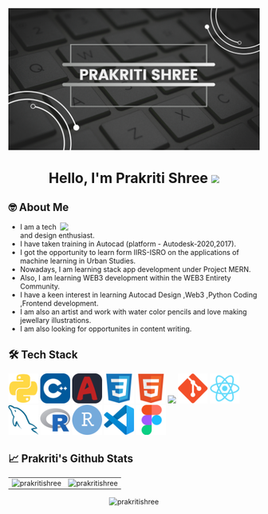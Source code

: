 <img src="https://github.com/prakritishree/prakritishree/blob/main/Github%20profile.png" align="center" width=1800>
<h1 align="center">Hello, I'm Prakriti Shree <img src="https://raw.githubusercontent.com/MartinHeinz/MartinHeinz/master/wave.gif" width="30px"> </h1>
<h2>🤓 About Me</h2>
<img src="https://user-images.githubusercontent.com/59734313/157189039-c09b3e38-9f42-42c0-ab54-14f1574190a7.gif" align="right" width =400>

- I am a tech and design enthusiast.
- I have taken training in Autocad (platform - Autodesk-2020,2017).
- I got the opportunity to learn form IIRS-ISRO on the applications of machine learning in Urban Studies.
- Nowadays, I am learning stack app development under Project MERN.
- Also, I am learning WEB3 development within the WEB3 Entirety Community.
- I have a keen interest in learning Autocad Design ,Web3 ,Python Coding ,Frontend development. 
- I am also an artist and work with water color pencils and love making jewellary illustrations.
- I am also looking for opportunites in content writing.

<h2>🛠 Tech Stack</h2>

<img src="https://github.com/devicons/devicon/blob/master/icons/python/python-plain.svg" width=60>
<img src="https://github.com/tandpfun/skill-icons/blob/main/icons/CPP.svg" width=60>
<img src="https://github.com/tandpfun/skill-icons/blob/main/icons/AutoCAD-Dark.svg" width=60>
<img src="https://github.com/devicons/devicon/blob/master/icons/css3/css3-original.svg" width=60>
<img src="https://github.com/devicons/devicon/blob/master/icons/html5/html5-original.svg" width=60>
<img src="https://cdn-icons-png.flaticon.com/128/270/270798.png" width=60>
<img src="https://github.com/devicons/devicon/blob/master/icons/git/git-original.svg" width=60>
<img src="https://github.com/devicons/devicon/blob/master/icons/react/react-original.svg" width=60>
<img src="https://github.com/devicons/devicon/blob/master/icons/mysql/mysql-original.svg" width=60>
<img src="https://github.com/devicons/devicon/blob/master/icons/r/r-original.svg" width=60>
<img src="https://github.com/devicons/devicon/blob/master/icons/rstudio/rstudio-original.svg" width=60>
<img src="https://github.com/devicons/devicon/blob/master/icons/vscode/vscode-original.svg" width=60>
<img src="https://github.com/devicons/devicon/blob/master/icons/figma/figma-original.svg" width=60>
<img src="https://komarev.com/ghpvc/?username=prakritishree&style=flat-square&color=blue" alt=""/>




<h2>📈 Prakriti's Github Stats</h2>
<table>
  <tr>
    <td><img src="https://github-readme-stats.vercel.app/api?username=prakritishree&show_icons=true&hide=&count_private=true&theme=dark&locale=en" alt="prakritishree" /></td>
    <td><img src="https://github-readme-stats.vercel.app/api/top-langs?username=prakritishree&show_icons=true&theme=dark&locale=en&layout=compact" alt="prakritishree" /></td>
  </tr>
</table>
<div align="center">
<p><img align="center" src="https://github-readme-streak-stats.herokuapp.com/?user=prakritishree&theme=dark" alt="prakritishree" /></p>
  </div>
  
